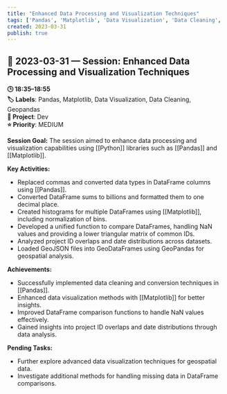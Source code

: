 ```yaml
---
title: "Enhanced Data Processing and Visualization Techniques"
tags: ['Pandas', 'Matplotlib', 'Data Visualization', 'Data Cleaning', 'Geopandas']
created: 2023-03-31
publish: true
---
```


## 📅 2023-03-31 — Session: Enhanced Data Processing and Visualization Techniques

**🕒 18:35–18:55**  
**🏷️ Labels**: Pandas, Matplotlib, Data Visualization, Data Cleaning, Geopandas  
**📂 Project**: Dev  
**⭐ Priority**: MEDIUM  


**Session Goal:**
The session aimed to enhance data processing and visualization capabilities using [[Python]] libraries such as [[Pandas]] and [[Matplotlib]].

**Key Activities:**
- Replaced commas and converted data types in DataFrame columns using [[Pandas]].
- Converted DataFrame sums to billions and formatted them to one decimal place.
- Created histograms for multiple DataFrames using [[Matplotlib]], including normalization of bins.
- Developed a unified function to compare DataFrames, handling NaN values and providing a lower triangular matrix of common IDs.
- Analyzed project ID overlaps and date distributions across datasets.
- Loaded GeoJSON files into GeoDataFrames using GeoPandas for geospatial analysis.

**Achievements:**
- Successfully implemented data cleaning and conversion techniques in [[Pandas]].
- Enhanced data visualization methods with [[Matplotlib]] for better insights.
- Improved DataFrame comparison functions to handle NaN values effectively.
- Gained insights into project ID overlaps and date distributions through data analysis.

**Pending Tasks:**
- Further explore advanced data visualization techniques for geospatial data.
- Investigate additional methods for handling missing data in DataFrame comparisons.
